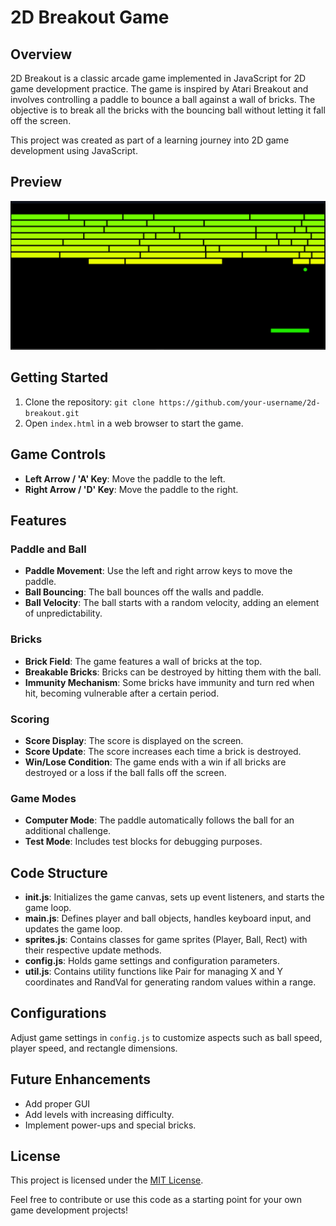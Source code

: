 # 2D Breakout Game

## Overview

2D Breakout is a classic arcade game implemented in JavaScript for 2D game development practice. The game is inspired by Atari Breakout and involves controlling a paddle to bounce a ball against a wall of bricks. The objective is to break all the bricks with the bouncing ball without letting it fall off the screen.

This project was created as part of a learning journey into 2D game development using JavaScript.

## Preview

![Game Preview](https://raw.githubusercontent.com/horse-3903/2d-breakout/main/preview/preview_1.png)

## Getting Started

1. Clone the repository: `git clone https://github.com/your-username/2d-breakout.git`
2. Open `index.html` in a web browser to start the game.

## Game Controls

- **Left Arrow / 'A' Key**: Move the paddle to the left.
- **Right Arrow / 'D' Key**: Move the paddle to the right.

## Features

### Paddle and Ball
- **Paddle Movement**: Use the left and right arrow keys to move the paddle.
- **Ball Bouncing**: The ball bounces off the walls and paddle.
- **Ball Velocity**: The ball starts with a random velocity, adding an element of unpredictability.

### Bricks
- **Brick Field**: The game features a wall of bricks at the top.
- **Breakable Bricks**: Bricks can be destroyed by hitting them with the ball.
- **Immunity Mechanism**: Some bricks have immunity and turn red when hit, becoming vulnerable after a certain period.

### Scoring
- **Score Display**: The score is displayed on the screen.
- **Score Update**: The score increases each time a brick is destroyed.
- **Win/Lose Condition**: The game ends with a win if all bricks are destroyed or a loss if the ball falls off the screen.

### Game Modes
- **Computer Mode**: The paddle automatically follows the ball for an additional challenge.
- **Test Mode**: Includes test blocks for debugging purposes.

## Code Structure

- **init.js**: Initializes the game canvas, sets up event listeners, and starts the game loop.
- **main.js**: Defines player and ball objects, handles keyboard input, and updates the game loop.
- **sprites.js**: Contains classes for game sprites (Player, Ball, Rect) with their respective update methods.
- **config.js**: Holds game settings and configuration parameters.
- **util.js**: Contains utility functions like Pair for managing X and Y coordinates and RandVal for generating random values within a range.

## Configurations

Adjust game settings in `config.js` to customize aspects such as ball speed, player speed, and rectangle dimensions.

## Future Enhancements

- Add proper GUI
- Add levels with increasing difficulty.
- Implement power-ups and special bricks.

## License

This project is licensed under the [MIT License](LICENSE).

Feel free to contribute or use this code as a starting point for your own game development projects!